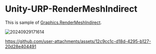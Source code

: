 # Unity-URP-RenderMeshIndirect

This is sample of [Graphics.RenderMeshIndirect](https://docs.unity3d.com/ScriptReference/Graphics.RenderMeshIndirect.html).

![20240929171614](https://github.com/user-attachments/assets/6a6073e4-3fb2-4a36-a07f-3bcd4d6e3075)


https://github.com/user-attachments/assets/12c9cc1c-d18d-4295-b127-20d28e404491

